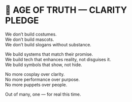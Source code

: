 # 🖖 AGE OF TRUTH — CLARITY PLEDGE

We don’t build costumes.  
We don’t build mascots.  
We don’t build slogans without substance.

We build systems that match their promise.  
We build tech that enhances reality, not disguises it.  
We build symbols that show, not hide.  

No more cosplay over clarity.  
No more performance over purpose.  
No more puppets over people.

Out of many, one — for real this time.
